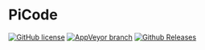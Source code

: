 ﻿# PiCode

[![GitHub license](https://img.shields.io/github/license/sanisoclem/picode.svg?style=for-the-badge)](https://github.com/sanisoclem/picode/blob/master/LICENSE)
[![AppVeyor branch](https://img.shields.io/appveyor/ci/sanisoclem/picode/master.svg?style=for-the-badge)](https://ci.appveyor.com/project/sanisoclem/picode/branch/master)
[![Github Releases](https://img.shields.io/github/tag/sanisoclem/picode.svg?style=for-the-badge)](https://github.com/sanisoclem/picode/releases)